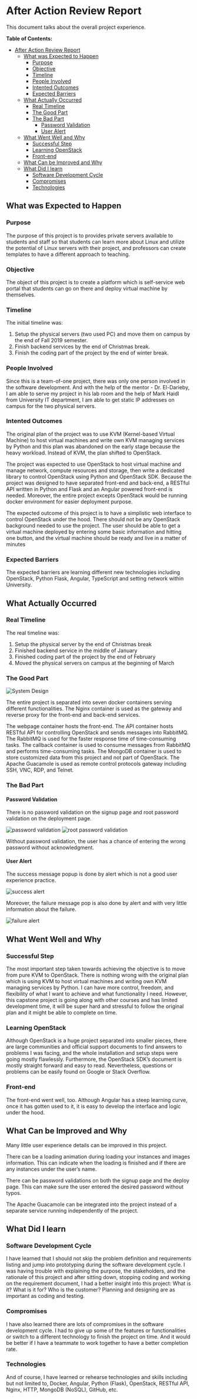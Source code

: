 # After Action Review Report

This document talks about the overall project experience.

**Table of Contents:**

- [After Action Review Report](#after-action-review-report)
  - [What was Expected to Happen](#what-was-expected-to-happen)
    - [Purpose](#purpose)
    - [Objective](#objective)
    - [Timeline](#timeline)
    - [People Involved](#people-involved)
    - [Intented Outcomes](#intented-outcomes)
    - [Expected Barriers](#expected-barriers)
  - [What Actually Occurred](#what-actually-occurred)
    - [Real Timeline](#real-timeline)
    - [The Good Part](#the-good-part)
    - [The Bad Part](#the-bad-part)
      - [Password Validation](#password-validation)
      - [User Alert](#user-alert)
  - [What Went Well and Why](#what-went-well-and-why)
    - [Successful Step](#successful-step)
    - [Learning OpenStack](#learning-openstack)
    - [Front-end](#front-end)
  - [What Can be Improved and Why](#what-can-be-improved-and-why)
  - [What Did I learn](#what-did-i-learn)
    - [Software Development Cycle](#software-development-cycle)
    - [Compromises](#compromises)
    - [Technologies](#technologies)

## What was Expected to Happen

### Purpose

The purpose of this project is to provides private servers available to students and staff so that students can learn more about Linux and utilize the potential of Linux servers with their project, and professors can create templates to have a different approach to teaching.

### Objective

The object of this project is to create a platform which is self-service web portal that students can go on there and deploy virtual machine by themselves.

### Timeline

The initial timeline was:

1. Setup the physical servers (two used PC) and move them on campus by the end of Fall 2019 semester.
2. Finish backend services by the end of Christmas break.
3. Finish the coding part of the project by the end of winter break.

### People Involved

Since this is a team-of-one project, there was only one person involved in the software development. And with the help of the mentor - Dr. El-Darieby, I am able to serve my project in his lab room and the help of Mark Haidl from University IT department, I am able to get static IP addresses on campus for the two physical servers.

### Intented Outcomes

The original plan of the project was to use KVM (Kernel-based Virtual Machine) to host virtual machines and write own KVM managing services by Python and this plan was abandoned on the early stage because the heavy workload. Instead of KVM, the plan shifted to OpenStack.

The project was expected to use OpenStack to host virtual machine and manage network, compute resources and storage, then write a dedicated library to control OpenStack using Python and OpenStack SDK. Because the project was designed to have separated front-end and back-end, a RESTful API written in Python and Flask and an Angular powered front-end is needed. Moreover, the entire project excepts OpenStack would be running docker environment for easier deployment purpose.

The expected outcome of this project is to have a simplistic web interface to control OpenStack under the hood. There should not be any OpenStack background needed to use the project. The user should be able to get a virtual machine deployed by entering some basic information and hitting one button, and the virtual machine should be ready and live in a matter of minutes

### Expected Barriers

The expected barriers are learning different new technologies including OpenStack, Python Flask, Angular, TypeScript and setting network within University.

## What Actually Occurred

### Real Timeline

The real timeline was:

1. Setup the physical server by the end of Christmas break
2. Finished backend service in the middle of January
3. Finished coding part of the project by the end of February
4. Moved the physical servers on campus at the beginning  of March

### The Good Part

![System Design](images/block_diagram.png)

The entire project is separated into seven docker containers serving different functionalities. The Nginx container is used as the gateway and reverse proxy for the front-end and back-end services.

The webpage container hosts the front-end. The API container hosts RESTful API for controlling OpenStack and sends messages into RabbitMQ. The RabbitMQ is used for the faster response time of time-consuming tasks. The callback container is used to consume messages from RabbitMQ and performs time-consuming tasks. The MongoDB container is used to store customized data from this project and not part of OpenStack. The Apache Guacamole is used as remote control protocols gateway including SSH, VNC, RDP, and Telnet.

### The Bad Part

#### Password Validation

There is no password validation on the signup page and root password validation on the deployment page.

![password validation](images/password_validation.png)
![root password validation](images/root_password_validation.png)

Without password validation, the user has a chance of entering the wrong password without acknowledgment.

#### User Alert

The success message popup is done by alert which is not a good user experience practice.

![success alert](images/success_alert.png)

Moreover, the failure message pop is also done by alert and with very little information about the failure.

![failure alert](images/failed_alert.png)

## What Went Well and Why

### Successful Step

The most important step taken towards achieving the objective is to move from pure KVM to OpenStack. There is nothing wrong with the original plan which is using KVM to host virtual machines and writing own KVM managing services by Python. I can have more control, freedom, and flexibility of what I want to achieve and what functionality I need. However, this capstone project is going along with other courses and has limited development time, it will be super hard and stressful to follow the original plan and it might be able to complete on time.

### Learning OpenStack

Although OpenStack is a huge project separated into smaller pieces, there are large communities and official support documents to find answers to problems I was facing, and the whole installation and setup steps were going mostly flawlessly. Furthermore, the OpenStack SDK’s document is mostly straight forward and easy to read. Nevertheless, questions or problems can be easily found on Google or Stack Overflow.

### Front-end

The front-end went well, too. Although Angular has a steep learning curve, once it has gotten used to it, it is easy to develop the interface and logic under the hood.

## What Can be Improved and Why

Many little user experience details can be improved in this project.

There can be a loading animation during loading your instances and images information. This can indicate when the loading is finished and if there are any instances under the user’s name.

There can be password validations on both the signup page and the deploy page. This can make sure the user entered the desired password without typos.

The Apache Guacamole can be integrated into the project instead of a separate service running independently of the project.

## What Did I learn

### Software Development Cycle

I have learned that I should not skip the problem definition and requirements listing and jump into prototyping during the software development cycle. I was having trouble with explaining the purpose, the stakeholders, and the rationale of this project and after sitting down, stopping coding and working on the requirement document, I had a better insight into this project: What is it? What is it for? Who is the customer? Planning and designing are as important as coding and testing.

### Compromises

I have also learned there are lots of compromises in the software development cycle. I had to give up some of the features or functionalities or switch to a different technology to finish the project on time. And it would be better if I have a teammate to work together to have a better completion rate.

### Technologies

And of course, I have learned or rehearse technologies and skills including but not limited to, Docker, Angular, Python (Flask), OpenStack, RESTful API, Nginx, HTTP, MongoDB (NoSQL), GitHub, etc.

